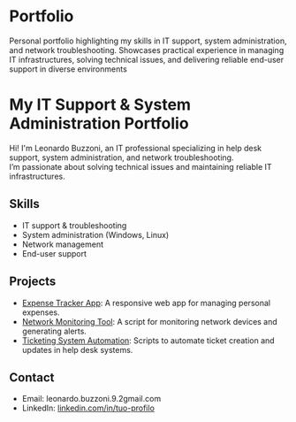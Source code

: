 # Portfolio
Personal portfolio highlighting my skills in IT support, system administration, and network troubleshooting. Showcases practical experience in managing IT infrastructures, solving technical issues, and delivering reliable end-user support in diverse environments

# My IT Support & System Administration Portfolio

Hi! I'm Leonardo Buzzoni, an IT professional specializing in help desk support, system administration, and network troubleshooting.  
I’m passionate about solving technical issues and maintaining reliable IT infrastructures.

## Skills
- IT support & troubleshooting  
- System administration (Windows, Linux)  
- Network management    
- End-user support  

## Projects
- [Expense Tracker App](https://github.com/tuo-username/expense-tracker-app): A responsive web app for managing personal expenses.  
- [Network Monitoring Tool](https://github.com/tuo-username/network-monitor): A script for monitoring network devices and generating alerts.  
- [Ticketing System Automation](https://github.com/tuo-username/ticketing-automation): Scripts to automate ticket creation and updates in help desk systems.  

## Contact  
- Email: leonardo.buzzoni.9.2gmail.com  
- LinkedIn: [linkedin.com/in/tuo-profilo](https://linkedin.com/in/tuo-profilo)
